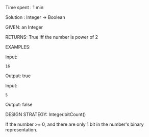 Time spent : 1 min

Solution : Integer -> Boolean	

GIVEN: an Integer

RETURNS: True iff the number is power of 2

EXAMPLES:

Input: 

```
16
```

Output: true

Input: 

```
5
```

Output: false

DESIGN STRATEGY: Integer.bitCount()



If the number >= 0, and there are only 1 bit in the number's binary representation.